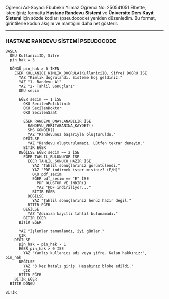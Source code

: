 Öğrenci Ad-Soyad: Ebubekir Yılmaz
Öğrenci No: 250541051
Elbette, istediğiniz formatta **Hastane Randevu Sistemi** ve **Üniversite Ders Kayıt Sistemi** için sözde kodları (pseudocode) yeniden düzenledim. Bu format, girintilerle kodun akışını ve mantığını daha net gösterir.

-----

### **HASTANE RANDEVU SİSTEMİ PSEUDOCODE**

```
BAŞLA
  OKU KullaniciID, Sifre
  pin_hak = 3
  
  DÖNGÜ pin_hak > 0 İKEN
    EĞER KULLANICI_KIMLIK_DOGRULA(KullaniciID, Sifre) DOĞRU İSE
      YAZ "Kimlik doğrulandı. Sisteme hoş geldiniz."
      YAZ "1- Randevu Al"
      YAZ "2- Tahlil Sonuçları"
      OKU secim

      EĞER secim == 1 İSE
        OKU SecilenPoliklinik
        OKU SecilenDoktor
        OKU SecilenSaat

        EĞER RANDEVU_ONAYLANABILIR İSE
          RANDEVU_VERITABANINA_KAYDET()
          SMS_GONDER()
          YAZ "Randevunuz başarıyla oluşturuldu."
        DEĞİLSE
          YAZ "Randevu oluşturulamadı. Lütfen tekrar deneyin."
        BİTİR EĞER
      DEĞİLSE EĞER secim == 2 İSE
        EĞER TAHLIL_BULUNUYOR İSE
          EĞER TAHLIL_SONUCU_HAZIR İSE
            YAZ "Tahlil sonuçlarınız görüntülendi."
            YAZ "PDF indirmek ister misiniz? (E/H)"
            OKU pdf_secim
            EĞER pdf_secim == "E" İSE
              PDF_OLUSTUR_VE_INDIR()
              YAZ "PDF indiriliyor..."
            BİTİR EĞER
          DEĞİLSE
            YAZ "Tahlil sonuçlarınız henüz hazır değil."
          BİTİR EĞER
        DEĞİLSE
          YAZ "Adınıza kayıtlı tahlil bulunamadı."
        BİTİR EĞER
      BİTİR EĞER
      
      YAZ "İşlemler tamamlandı, iyi günler."
      ÇIK
    DEĞİLSE
      pin_hak = pin_hak - 1
      EĞER pin_hak > 0 İSE
        YAZ "Yanlış kullanıcı adı veya şifre. Kalan hakkınız:", pin_hak
      DEĞİLSE
        YAZ "3 kez hatalı giriş. Hesabınız bloke edildi."
        ÇIK
      BİTİR EĞER
    BİTİR EĞER
  BİTİR DÖNGÜ

BİTİR
